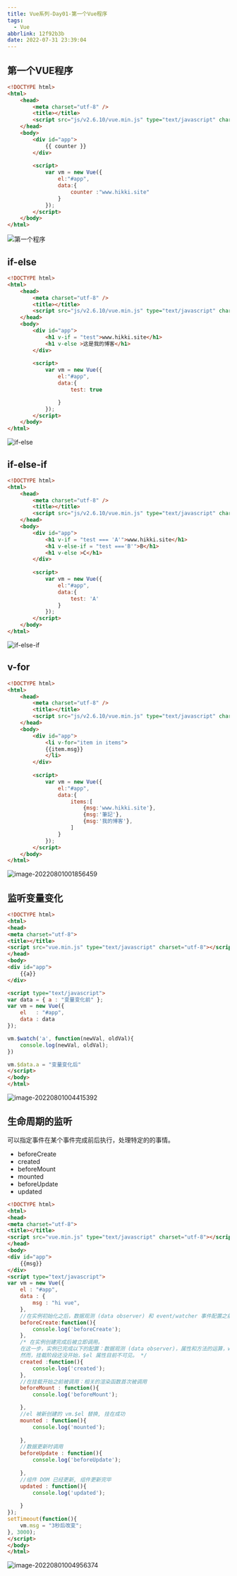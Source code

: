 ```yaml
---
title: Vue系列-Day01-第一个Vue程序
tags:
  - Vue
abbrlink: 12f92b3b
date: 2022-07-31 23:39:04
---
```


## 第一个VUE程序

```html
<!DOCTYPE html>
<html>
	<head>
		<meta charset="utf-8" />
		<title></title>
		<script src="js/v2.6.10/vue.min.js" type="text/javascript" charset="utf-8"></script>
	</head>
	<body>
		<div id="app">
			{{ counter }}
		</div>
        
		<script>
			var vm = new Vue({
				el:"#app",
				data:{
					counter :"www.hikki.site"
				}
			});
		</script>
	</body>
</html>

```

![第一个程序](http://hikki.test.upcdn.net/%E7%AC%AC%E4%B8%80%E4%B8%AA%E7%A8%8B%E5%BA%8F.gif)

## if-else

```html
<!DOCTYPE html>
<html>
	<head>
		<meta charset="utf-8" />
		<title></title>
		<script src="js/v2.6.10/vue.min.js" type="text/javascript" charset="utf-8"></script>
	</head>
	<body>
		<div id="app">
			<h1 v-if = "test">www.hikki.site</h1>
			<h1 v-else >这是我的博客</h1>
		</div>
		
		<script>
			var vm = new Vue({
				el:"#app",
				data:{
					test: true

				}
			});
		</script>
	</body>
</html>

```

![if-else](http://hikki.test.upcdn.net/if-else.gif)

## if-else-if

```html
<!DOCTYPE html>
<html>
	<head>
		<meta charset="utf-8" />
		<title></title>
		<script src="js/v2.6.10/vue.min.js" type="text/javascript" charset="utf-8"></script>
	</head>
	<body>
		<div id="app">
			<h1 v-if = "test === 'A'">www.hikki.site</h1>
			<h1 v-else-if = "test ==='B'">B</h1>
			<h1 v-else >C</h1>
		</div>
		
		<script>
			var vm = new Vue({
				el:"#app",
				data:{
					test: 'A'
				}
			});
		</script>
	</body>
</html>

```

![if-else-if](http://hikki.test.upcdn.net/if-else-if.gif)

## v-for

```html
<!DOCTYPE html>
<html>
	<head>
		<meta charset="utf-8" />
		<title></title>
		<script src="js/v2.6.10/vue.min.js" type="text/javascript" charset="utf-8"></script>
	</head>
	<body>
		<div id="app">
			<li v-for="item in items">
			{{item.msg}}
			</li>
		</div>
		
		<script>
			var vm = new Vue({
				el:"#app",
				data:{
					items:[
						{msg:'www.hikki.site'},
						{msg:'筆記'},
						{msg:'我的博客'},
					]
				}
			});
		</script>
	</body>
</html>

```

![image-20220801001856459](http://hikki.test.upcdn.net/image-20220801001856459.png)

## 监听变量变化

````html
<!DOCTYPE html>
<html>
<head>
<meta charset="utf-8">
<title></title>
<script src="vue.min.js" type="text/javascript" charset="utf-8"></script>
</head>
<body>
<div id="app">
	{{a}}
</div>

<script type="text/javascript">
var data = { a : "变量变化前" };
var vm = new Vue({
	el   : "#app",
	data : data
});

vm.$watch('a', function(newVal, oldVal){
	console.log(newVal, oldVal);
})

vm.$data.a = "变量变化后"
</script>
</body>
</html>

````

![image-20220801004415392](http://hikki.test.upcdn.net/image-20220801004415392.png)

## 生命周期的监听

可以指定事件在某个事件完成前后执行，处理特定的的事情。

- beforeCreate
- created
- beforeMount
- mounted
- beforeUpdate
- updated

```html
<!DOCTYPE html>
<html>
<head>
<meta charset="utf-8">
<title></title>
<script src="vue.min.js" type="text/javascript" charset="utf-8"></script>
</head>
<body>
<div id="app">
	{{msg}}
</div>
<script type="text/javascript">
var vm = new Vue({
	el : "#app",
	data : {
		msg : "hi vue",
	},
	//在实例初始化之后，数据观测 (data observer) 和 event/watcher 事件配置之前被调用。
	beforeCreate:function(){
		console.log('beforeCreate');
	},
	/* 在实例创建完成后被立即调用。
	在这一步，实例已完成以下的配置：数据观测 (data observer)，属性和方法的运算，watch/event 事件回调。
	然而，挂载阶段还没开始，$el 属性目前不可见。 */
	created	:function(){
		console.log('created');
	},
	//在挂载开始之前被调用：相关的渲染函数首次被调用
	beforeMount : function(){
		console.log('beforeMount');

	},
	//el 被新创建的 vm.$el 替换, 挂在成功	
	mounted : function(){
		console.log('mounted');
	
	},
	//数据更新时调用
	beforeUpdate : function(){
		console.log('beforeUpdate');
			
	},
	//组件 DOM 已经更新, 组件更新完毕 
	updated : function(){
		console.log('updated');
			
	}
});
setTimeout(function(){
	vm.msg = "3秒后改变";
}, 3000);
</script>
</body>
</html>

```

![image-20220801004956374](http://hikki.test.upcdn.net/image-20220801004956374.png)







